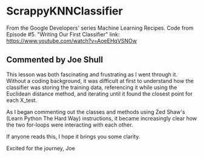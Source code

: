 # ScrappyKNNClassifier
From the Google Developers' series Machine Learning Recipes. 
Code from Episode #5. "Writing Our First Classifier"
link: https://www.youtube.com/watch?v=AoeEHqVSNOw

Commented by Joe Shull
---------------------

This lesson was both fascinating and frustrating as I went through it. Without a coding background, it was difficult at first
to understand how the classifier was storing the training data, referencing it while using the Euclidean distance method, and iterating until it found the closest point for each X_test. 

As I began commenting out the classes and methods using Zed Shaw's (Learn Python The Hard Way) instructions, it became increasingly clear how the two for-loops were interacting with each other.

If anyone reads this, I hope it brings you some clarity.

Excited for the journey,
Joe
